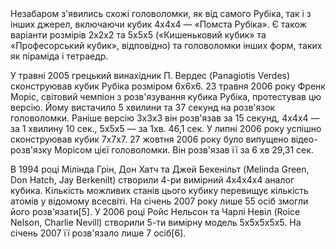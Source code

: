 <DOCTYPE html>
<html>

<head>
<meta charset="UTF-8"/>
<title>x2Detente</title>
<script async src="//pagead2.googlesyndication.com/pagead/js/adsbygoogle.js"></script>
<script>
  (adsbygoogle = window.adsbygoogle || []).push({
    google_ad_client: "ca-pub-2350233451810593",
    enable_page_level_ads: true
  });
</script>
<head>

<body>
<a>Незабаром з'явились схожі головоломки, як від самого Рубіка, так і з інших джерел, включаючи кубик 4х4х4 — «Помста Рубіка». Є також варіанти розмірів 2х2х2 та 5х5х5 («Кишеньковий кубик» та «Професорський кубик», відповідно) та головоломки інших форм, таких як піраміда і тетраедр.

У травні 2005 грецький винахідник П. Вердес (Panagiotis Verdes) сконструював кубик Рубіка розміром 6х6х6. 23 травня 2006 року Френк Моріс, світовий чемпіон з розв'язування кубика Рубіка, протестував цю версію. Йому вистачило 5 хвилини та 37 секунд на розв'язок головоломки. Раніше версію 3х3х3 він розв'язав за 15 секунд, 4х4х4 — за 1 хвилину 10 сек., 5х5х5 — за 1хв. 46,1 сек. У липні 2006 року успішно сконструював кубик 7х7х7. 27 жовтня 2006 року було випущено відео-розв'язку Морісом цієї головоломки. Він розв'язав її за 6 хв 29,31 сек.

В 1994 році Мілінда Грін, Дон Хатч та Джей Бекенільт (Melinda Green, Don Hatch, Jay Berkenilt) створили 4-ри вимірний 4х4х4х4 аналог кубика. Кількість можливих станів цього кубику перевищує кількість атомів у відомому всесвіті. На січень 2007 року лише 55 осіб змогли його розв'язати[5]. У 2006 році Ройс Нельсон та Чарлі Невіл (Roice Nelson, Charlie Nevill) створили 5-ти вимірну модель 5х5х5х5х5. На січень 2007 її розв'язало лише 7 осіб[6].</a>
</body>
</html>
